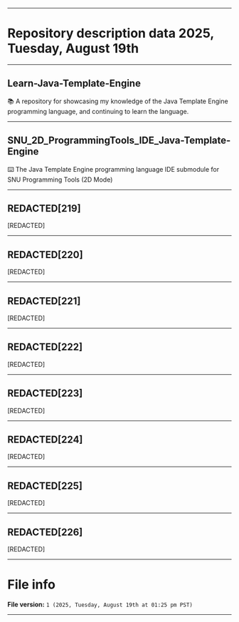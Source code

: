 
***

# Repository description data 2025, Tuesday, August 19th

---

## Learn-Java-Template-Engine

📚️ A repository for showcasing my knowledge of the Java Template Engine programming language, and continuing to learn the language. 

---

## SNU_2D_ProgrammingTools_IDE_Java-Template-Engine

⌨️ The Java Template Engine programming language IDE submodule for SNU Programming Tools (2D Mode)

---

## REDACTED[219]

[REDACTED]

---

## REDACTED[220]

[REDACTED]

---

## REDACTED[221]

[REDACTED]

---

## REDACTED[222]

[REDACTED]

---

## REDACTED[223]

[REDACTED]

---

## REDACTED[224]

[REDACTED]

---

## REDACTED[225]

[REDACTED]

---

## REDACTED[226]

[REDACTED]

***

# File info

**File version:** `1 (2025, Tuesday, August 19th at 01:25 pm PST)`

***

